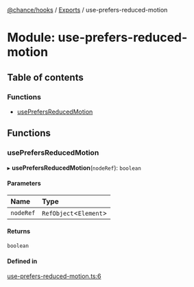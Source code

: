 [@chance/hooks](../README.md) / [Exports](../modules.md) / use-prefers-reduced-motion

# Module: use-prefers-reduced-motion

## Table of contents

### Functions

- [usePrefersReducedMotion](use_prefers_reduced_motion.md#useprefersreducedmotion)

## Functions

### usePrefersReducedMotion

▸ **usePrefersReducedMotion**(`nodeRef`): `boolean`

#### Parameters

| Name | Type |
| :------ | :------ |
| `nodeRef` | `RefObject`<`Element`\> |

#### Returns

`boolean`

#### Defined in

[use-prefers-reduced-motion.ts:6](https://github.com/chaance/hooks/blob/99e93c4/src/use-prefers-reduced-motion.ts#L6)
